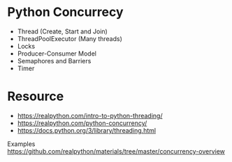 # Python Concurrecy

- Thread (Create, Start and Join)
- ThreadPoolExecutor (Many threads)
- Locks
- Producer-Consumer Model
- Semaphores and Barriers
- Timer


# Resource
- https://realpython.com/intro-to-python-threading/
- https://realpython.com/python-concurrency/
- https://docs.python.org/3/library/threading.html

Examples
https://github.com/realpython/materials/tree/master/concurrency-overview
